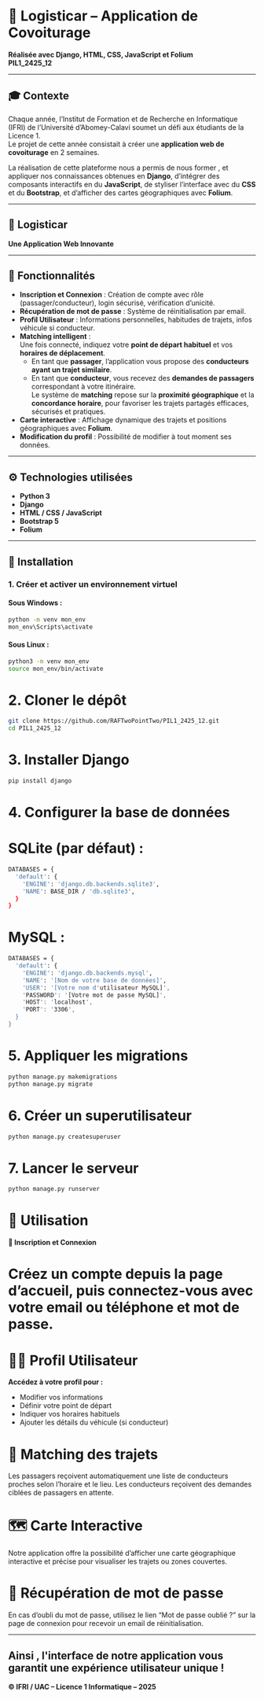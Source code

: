 # 🚗 Logisticar – Application de Covoiturage  
**Réalisée avec Django, HTML, CSS, JavaScript et Folium**  
**PIL1_2425_12**

---

## 🎓 Contexte

Chaque année, l’Institut de Formation et de Recherche en Informatique (IFRI) de l’Université d’Abomey-Calavi soumet un défi aux étudiants de la Licence 1.  
Le projet de cette année consistait à créer une **application web de covoiturage** en 2 semaines.

La réalisation de cette plateforme nous a permis de nous former , et appliquer nos connaissances obtenues en **Django**, d’intégrer des composants interactifs en du **JavaScript**, de styliser l’interface avec du **CSS** et du **Bootstrap**, et d’afficher des cartes géographiques avec **Folium**.

---

## 🚙 Logisticar
**Une Application Web Innovante**

---

## 🔑 Fonctionnalités

- **Inscription et Connexion** : Création de compte avec rôle (passager/conducteur), login sécurisé, vérification d’unicité.
- **Récupération de mot de passe** : Système de réinitialisation par email.
- **Profil Utilisateur** : Informations personnelles, habitudes de trajets, infos véhicule si conducteur.
- **Matching intelligent** :  
  Une fois connecté, indiquez votre **point de départ habituel** et vos **horaires de déplacement**.  
  - En tant que **passager**, l’application vous propose des **conducteurs ayant un trajet similaire**.  
  - En tant que **conducteur**, vous recevez des **demandes de passagers** correspondant à votre itinéraire.  
  Le système de **matching** repose sur la **proximité géographique** et la **concordance horaire**, pour favoriser les trajets partagés efficaces, sécurisés et pratiques.
- **Carte interactive** : Affichage dynamique des trajets et positions géographiques avec **Folium**.
- **Modification du profil** : Possibilité de modifier à tout moment ses données.

---

## ⚙️ Technologies utilisées

- **Python 3**  
- **Django**  
- **HTML / CSS / JavaScript**  
- **Bootstrap 5**  
- **Folium**

---

## 🧭 Installation

### 1. Créer et activer un environnement virtuel

#### Sous **Windows** :

```bash
python -m venv mon_env
mon_env\Scripts\activate
```
#### Sous **Linux** :

```bash
python3 -m venv mon_env
source mon_env/bin/activate
```

# 2. Cloner le dépôt

```bash
git clone https://github.com/RAFTwoPointTwo/PIL1_2425_12.git
cd PIL1_2425_12
```

# 3. Installer Django

```bash
pip install django
```

# 4. Configurer la base de données
# SQLite (par défaut) :

```bash
DATABASES = {
  'default': {
    'ENGINE': 'django.db.backends.sqlite3',
    'NAME': BASE_DIR / 'db.sqlite3',
  }
}
```

# MySQL :

```bash
DATABASES = {
  'default': {
    'ENGINE': 'django.db.backends.mysql',
    'NAME': '[Nom de votre base de données]',
    'USER': '[Votre nom d'utilisateur MySQL]',
    'PASSWORD': '[Votre mot de passe MySQL]',
    'HOST': 'localhost',
    'PORT': '3306',
  }
}
```

# 5. Appliquer les migrations

```bash
python manage.py makemigrations
python manage.py migrate
```

# 6. Créer un superutilisateur

```bash
python manage.py createsuperuser
```

# 7. Lancer le serveur

```bash
python manage.py runserver
```

# 👤 Utilisation
 **🔐 Inscription et Connexion**
# Créez un compte depuis la page d’accueil, puis connectez-vous avec votre email ou téléphone et mot de passe.

# 🙍‍♂️ Profil Utilisateur
 **Accédez à votre profil pour :**
 - Modifier vos informations
 - Définir votre point de départ
 - Indiquer vos horaires habituels
 - Ajouter les détails du véhicule (si conducteur)

# 🧭 Matching des trajets
 Les passagers reçoivent automatiquement une liste de conducteurs proches selon l’horaire et le lieu.
 Les conducteurs reçoivent des demandes ciblées de passagers en attente.

# 🗺️ Carte Interactive
 Notre application offre la possibilité d’afficher une carte géographique interactive et précise pour visualiser les trajets ou zones couvertes.

# 🔑 Récupération de mot de passe
 En cas d’oubli du mot de passe, utilisez le lien “Mot de passe oublié ?” sur la page de connexion pour recevoir un email de réinitialisation.

 ---
 **Ainsi , l'interface de notre application vous garantit une expérience utilisateur unique !**
 ---

**© IFRI / UAC – Licence 1 Informatique – 2025**
